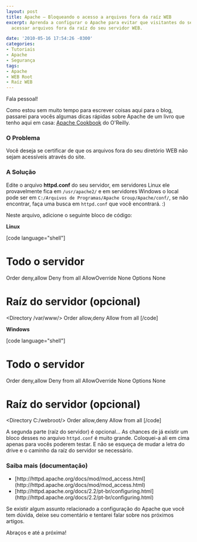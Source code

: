 ```yaml
---
layout: post
title: Apache – Bloqueando o acesso a arquivos fora da raíz WEB
excerpt: Aprenda a configurar o Apache para evitar que visitantes do seu site consigam
  acessar arquivos fora da raíz do seu servidor WEB.

date: '2010-05-16 17:54:26 -0300'
categories:
- Tutoriais
- Apache
- Segurança
tags:
- Apache
- WEB Root
- Raíz WEB
---
```

Fala pessoal!

Como estou sem muito tempo para escrever coisas aqui para o blog, passarei para vocês algumas dicas rápidas sobre Apache de um livro que tenho aqui em casa: [Apache Cookbook](http://oreilly.com/catalog/9780596001919) do O'Reilly.

<h3>O Problema</h3>
Você deseja se certificar de que os arquivos fora do seu diretório WEB não sejam acessíveis através do site.

<h3>A Solução</h3>
Edite o arquivo <strong>httpd.conf</strong> do seu servidor, em servidores Linux ele provavelmente fica em <code>/usr/apache2/</code> e em servidores Windows o local pode ser em <code>C:/Arquivos de Programas/Apache Group/Apache/conf/</code>, se não encontrar, faça uma busca em <code>httpd.conf</code> que você encontrará. :)

Neste arquivo, adicione o seguinte bloco de código:

<strong>Linux</strong>


[code language="shell"]
# Todo o servidor
<Directory />
	Order deny,allow
	Deny from all
	AllowOverride None
	Options None
</Directory>

# Raíz do servidor (opcional)
<Directory /var/www/>
	Order allow,deny
	Allow from all
</Directory>
[/code]

<strong>Windows</strong>


[code language="shell"]
# Todo o servidor
<Directory C:/>
	Order deny,allow
	Deny from all
	AllowOverride None
	Options None
</Directory>

# Raíz do servidor (opcional)
<Directory C:/webroot/>
	Order allow,deny
	Allow from all
</Directory>
[/code]

A segunda parte (raíz do servidor) é opcional... As chances de já existir um bloco desses no arquivo <code>httpd.conf</code> é muito grande. Coloquei-a ali em cima apenas para vocês poderem testar. E não se esqueça de mudar a letra do drive e o caminho da raíz do servidor se necessário.

<h3>Saiba mais (documentação)</h3>
<ul>
<li>[http://httpd.apache.org/docs/mod/mod_access.html](http://httpd.apache.org/docs/mod/mod_access.html)</li>
<li>[http://httpd.apache.org/docs/2.2/pt-br/configuring.html](http://httpd.apache.org/docs/2.2/pt-br/configuring.html)</li>
</ul>
Se existir algum assunto relacionado a configuração do Apache que você tem dúvida, deixe seu comentário e tentarei falar sobre nos próximos artigos.

Abraços e até a próxima!

